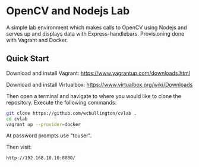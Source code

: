 # OpenCV and Nodejs Lab

A simple lab environment which makes calls to OpenCV using Nodejs and serves up and displays data with Express-handlebars. Provisioning done with Vagrant and Docker.

## Quick Start

Download and install Vagrant: https://www.yagrantup.com/downloads.html

Download and install Virtualbox: https://www.virtualbox.org/wiki/Downloads


Then open a terminal and navigate to where you would like to clone the repository. Execute the following commands:

```bash
git clone https://github.com/wcbullington/cvlab .
cd cvlab
vagrant up --provider=docker
```

At password prompts use "tcuser".

Then visit:

```
http://192.168.10.10:8080/
```

